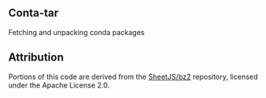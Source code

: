 ## Conta-tar
Fetching and unpacking conda packages

## Attribution

Portions of this code are derived from the [SheetJS/bz2](https://github.com/sheetjs/bz2) repository, licensed under the Apache License 2.0.

